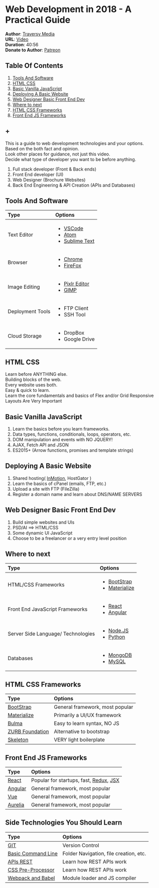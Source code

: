 # Web Development in 2018 - A Practical Guide
**Author**: [Traversy Media](https://www.youtube.com/user/TechGuyWeb)  
**URL**: [Video](https://youtu.be/Zftx68K-1D4)  
**Duration**: 40:56  
**Donate to Author**: [Patreon](https://www.patreon.com/traversymedia)  

## Table Of Contents
1. [Tools And Software](#tools-and-software)
1. [HTML CSS](#html-css)
1. [Basic Vanilla JavaScript](#basic-vanilla-javaScript)
1. [Deploying A Basic Website](#deploying-a-basic-website)
1. [Web Designer Basic Front End Dev](#web-designer-basic-front-end-dev)
1. [Where to next](#where-to-next)
1. [HTML CSS Frameworks](#html-css-frameworks)
1. [Front End JS Frameworks](#front-end-js-frameworks)
## +

This is a guide to web development technologies and your options.  
Based on the both fact and opinion.  
Look other places for guidance, not just this video.  
Decide what type of developer you want to be before anything.  
1. Full stack developer (Front & Back ends)
1. Front End developer (UI)
1. Web Designer (Brochure Websites)
1. Back End Engineering & API Creation (APIs and Databases)

## Tools And Software
| Type   | Options   |
| :---   | :---   |
| Text Editor   | <ul><li>[VSCode](https://code.visualstudio.com/download)</li><li><a>[Atom](https://atom.io/)</a></li><li><a>[Sublime Text](https://www.sublimetext.com/)</a></li></ul>   |
| Browser   | <ul><li><a>[Chrome](https://www.google.com/chrome/browser/desktop/index.html)</a></li><li><a>[FireFox](https://www.mozilla.org/en-US/firefox/)</a></li></ul>   |
| Image Editing   | <ul><li><a>[Pixlr Editor](https://pixlr.com/editor/)</a></li><li><a>[GIMP](https://www.gimp.org/)</a></li></ul>   |
| Deployment Tools   | <ul><li>FTP Client</li><li>SSH Tool</li></ul>   |
| Cloud Storage   | <ul><li>DropBox</li><li>Google Drive</li></ul>   |


## HTML CSS
Learn before ANYTHING else.  
Building blocks of the web.  
Every website uses both.  
Easy & quick to learn.  
Learn the core fundamentals and basics of Flex and/or Grid
Responsive Layouts Are Very Important

## Basic Vanilla JavaScript
1. Learn the basics before you learn frameworks.
1. Data types, functions, conditionals, loops, operators, etc.
1. DOM manipulation and events with NO JQUERY!
1. AJAX, Fetch API and JSON
1. ES2015+ (Arrow functions, promises and template strings)

## Deploying A Basic Website
1. Shared hosting( [InMotion](http://www.inmotionhosting.com/), HostGator )
1. Learn the basics of cPanel (emails, FTP, etc.)
1. Upload a site with FTP (FileZilla)
1. Register a domain name and learn about DNS/NAME SERVERS

## Web Designer Basic Front End Dev  
1. Build simple websites and UIs
1. PSD/AI ==> HTML/CSS
1. Some dynamic UI JavaScript
1. Choose to be a freelancer or a very entry level position

## Where to next
| Type   | Options   |
| :---   | :---   |
| HTML/CSS Frameworks   | <ul><li>[BootStrap](http://getbootstrap.com/)</li><li><a>[Materialize](http://materializecss.com/)</a></li></ul>   |
| Front End JavaScript Frameworks   | <ul><li>[React](https://code.visualstudio.com/download)</li><li><a>[Angular](https://atom.io/)</a></li></ul>   |
| Server Side Language/ Technologies   | <ul><li>[Node.JS](https://code.visualstudio.com/download)</li><li><a>[Python](https://atom.io/)</a></li></ul>   |
| Databases   | <ul><li>[MongoDB](https://code.visualstudio.com/download)</li><li><a>[MySQL](https://atom.io/)</a></li></ul>   |

## HTML CSS Frameworks
| Type   | Options   |
| :---   | :---   |
| [BootStrap](http://getbootstrap.com/)   | General framework, most popular   |
| [Materialize](http://materializecss.com/)   | Primarily a UI/UX framework   |
| [Bulma](https://bulma.io/)   | Easy to learn syntax, NO JS   |
| [ZURB Foundation](https://foundation.zurb.com/)   | Alternative to bootstrap   |
| [Skeleton](http://getskeleton.com/)   | VERY light boilerplate   |

## Front End JS Frameworks
| Type   | Options   |
| :---   | :---   |
| [React](https://reactjs.org/)   | Popular for startups, fast, [Redux](https://redux.js.org/), [JSX](https://reactjs.org/docs/introducing-jsx.html)   |
| [Angular](https://angular.io/)   | General framework, most popular   |
| [Vue](https://vuejs.org/)   | General framework, most popular   |
| [Aurelia](http://aurelia.io/)   | General framework, most popular   |

## Side Technologies You Should Learn
| Type   | Options   |
| :---   | :---   |
| [GIT](https://reactjs.org/)   | Version Control   |
| [Basic Command Line](https://reactjs.org/)   | Folder Navigation, file creation, etc.  |
| [APIs REST](https://reactjs.org/)   | Learn how REST APIs work   |
| [CSS Pre-Processor](https://reactjs.org/)   | Learn how REST APIs work   |
| [Webpack and Babel](https://reactjs.org/)   | Module loader and JS compiler   |
